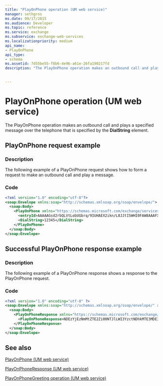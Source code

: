 ```yaml
---
title: "PlayOnPhone operation (UM web service)"
manager: sethgros
ms.date: 09/17/2015
ms.audience: Developer
ms.topic: reference
ms.service: exchange
ms.subservice: exchange-web-services
ms.localizationpriority: medium
api_name:
- PlayOnPhone
api_type:
- schema
ms.assetid: 7d55be55-f8b6-4e96-a61e-26fa190217fd
description: "The PlayOnPhone operation makes an outbound call and plays a specified message over the telephone that is specified by the DialString element."
 
 
---
```


# PlayOnPhone operation (UM web service)

The PlayOnPhone operation makes an outbound call and plays a specified message over the telephone that is specified by the **DialString** element. 
  
## PlayOnPhone request example

### Description

The following example of a PlayOnPhone request shows how to form a request to make an outbound call and play a message.
  
### Code

```XML
<?xml version="1.0" encoding="utf-8"?>
<soap:Envelope xmlns:soap="http://schemas.xmlsoap.org/soap/envelope/">
  <soap:Body>
    <PlayOnPhone xmlns="https://schemas.microsoft.com/exchange/services/2006/messages">
      <entryId>AAAAAGsd2rbQLVtLobUGbrq/9IUHAEX2ikn/L8JJtI5WHI0FAW8AAAFXHhsAACxVpEl+KVVLl957wp//x6UAGAetcDUAAA==</entryId>
      <DialString>12345</DialString>
    </PlayOnPhone>
  </soap:Body>
</soap:Envelope>
```

## Successful PlayOnPhone response example

### Description

The following example of a PlayOnPhone response shows a response to the PlayOnPhone request.
  
### Code

```XML
<?xml version="1.0" encoding="utf-8" ?> 
<soap:Envelope xmlns:soap="http://schemas.xmlsoap.org/soap/envelope/" xmlns:xsi="http://www.w3.org/2001/XMLSchema-instance" xmlns:xsd="http://www.w3.org/2001/XMLSchema">
  <soap:Body>
    <PlayOnPhoneResponse xmlns="https://schemas.microsoft.com/exchange/services/2006/messages">
      <PlayOnPhoneResponse>NDEzYjEzNmMtZTE2Zi00NTJlLWI3YzctNDhkMTE3MDE3YjlmQGRmLWV1bS0wMS5leGNoYW5nZS5jb3JwLm1pY3Jvc29mdC5jb20=</PlayOnPhoneResponse> 
    </PlayOnPhoneResponse>
  </soap:Body>
</soap:Envelope>
```

## See also



[PlayOnPhone (UM web service)](playonphone-um-web-service.md)
  
[PlayOnPhoneResponse (UM web service)](playonphoneresponse-um-web-service.md)
  
[PlayOnPhoneGreeting operation (UM web service)](playonphonegreeting-operation-um-web-service.md)

